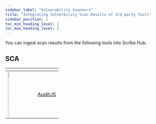```yaml
---
sidebar_label: "Vulnerability Scanners"
title: "Integrating Vulnerbility Scan Results of 3rd party Tools"
sidebar_position: 2
toc_min_heading_level: 2
toc_max_heading_level: 5
---
```

You can ingest scan results from the following tools into Scribe Hub.

## SCA
| <!-- -->    | <!-- -->    |			
|----------------|---------------------|
|	<img src='../../..//img/integrations/npm.svg' alt='AuditJS' width='10%'/>	|[	AuditJS	](no_link)|
